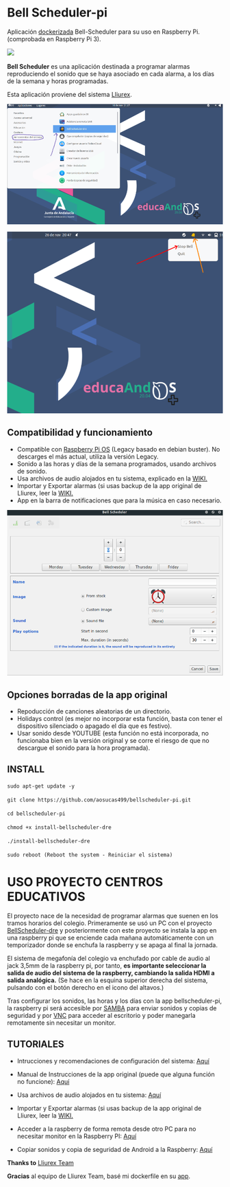 # Bell Scheduler-pi

Aplicación [dockerizada](https://www.docker.com/) Bell-Scheduler para su uso en Raspberry Pi. (comprobada en Raspberry Pi 3).

![](https://www.kubii.es/7147-large_default/raspberry-pi-3-modelo-b-1-gb-kubii.jpg)

**Bell Scheduler** es una aplicación destinada a programar alarmas reproduciendo el sonido que se haya asociado en cada alarma, a los días de la semana y horas programadas.

Esta aplicación proviene del sistema [Lliurex](https://portal.edu.gva.es/lliurex/va/descarregues/).

![](https://github.com/aosucas499/bellscheduler-dre/raw/main/icons/bellscheduler-place.png)

![](https://github.com/aosucas499/bellscheduler-dre/raw/main/bellscheduler-dre-appindicator/screenshot.png)

## Compatibilidad y funcionamiento
+ Compatible con [Raspberry Pi OS](https://www.raspberrypi.com/software/operating-systems/#raspberry-pi-os-legacy) (Legacy basado en debian buster). No descarges el más actual, utiliza la versión Legacy.
+ Sonido a las horas y días de la semana programados, usando archivos de sonido.
+ Usa archivos de audio alojados en tu sistema, explicado en la [WIKI.](https://github.com/aosucas499/bellscheduler-pi/wiki/Usar-archivos-de-audio-con-el-programa)
+ Importar y Exportar alarmas (si usas backup de la app original de Lliurex, leer la [WIKI.](https://github.com/aosucas499/bellscheduler-pi/wiki/Exportar-alarmas-de-la-app-original-de-lliurex)
+ App en la barra de notificaciones que para la música en caso necesario.

![](https://github.com/aosucas499/bellscheduler-dre/raw/main/icons/bell-scheduler-dre.png)

## Opciones borradas de la app original
+ Repoducción de canciones aleatorias de un directorio.
+ Holidays control (es mejor no incorporar esta función, basta con tener el dispositivo silenciado o apagado el día que es festivo).
+ Usar sonido desde YOUTUBE (esta función no está incorporada, no funcionaba bien en la versión original y se corre el riesgo de que no descargue el sonido para la hora programada).

## INSTALL

    sudo apt-get update -y

    git clone https://github.com/aosucas499/bellscheduler-pi.git

    cd bellscheduler-pi
    
    chmod +x install-bellscheduler-dre

    ./install-bellscheduler-dre
    
    sudo reboot (Reboot the system - Reiniciar el sistema)
    
# USO PROYECTO CENTROS EDUCATIVOS

El proyecto nace de la necesidad de programar alarmas que suenen en los tramos horarios del colegio. Primeramente se usó un PC con el proyecto [BellScheduler-dre](https://github.com/aosucas499/bellscheduler-dre) y posteriormente con este proyecto se instala la app en una raspberry pi que se enciende cada mañana automáticamente con un temporizador donde se enchufa la raspberry y se apaga al final la jornada.

El sistema de megafonía del colegio va enchufado por cable de audio al jack 3,5mm de la raspberry pi, por tanto, **es importante seleccionar la salida de audio del sistema de la raspberry, cambiando la salida HDMI a salida analógica.** (Se hace en la esquina superior derecha del sistema, pulsando con el botón derecho en el icono del altavos.)

Tras configurar los sonidos, las horas y los días con la app bellscheduler-pi, la raspberry pi será accesible por [SAMBA](https://github.com/aosucas499/bellscheduler-pi/wiki/Sonidos-y-copia-de-seguridad-de-Android-a-la-Raspberry) para enviar sonidos y copias de seguridad y por [VNC](https://www.programoergosum.es/tutoriales/escritorio-remoto-a-traves-de-vnc/) para acceder al escritorio y poder manegarla remotamente sin necesitar un monitor.

## TUTORIALES

+ Intrucciones y recomendaciones de configuración del sistema: [Aquí](https://github.com/aosucas499/bellscheduler-pi/wiki/Preconfiguraci%C3%B3n-del-sistema)

+ Manual de Instrucciones de la app original (puede que alguna función no funcione): [Aquí](https://github.com/aosucas499/bellscheduler-dre/raw/docker-xenial/manual%20de%20Bell%20Scheduler-alarmas%20del%20cole.pdf)

+ Usa archivos de audio alojados en tu sistema: [Aquí](https://github.com/aosucas499/bellscheduler-pi/wiki/Usar-archivos-de-audio-con-el-programa)

+ Importar y Exportar alarmas (si usas backup de la app original de Lliurex, leer la [WIKI.](https://github.com/aosucas499/bellscheduler-pi/wiki/Exportar-alarmas-de-la-app-original-de-lliurex)

+ Acceder a la raspberry de forma remota desde otro PC para no necesitar monitor en la Raspberry PI: [Aquí](https://www.programoergosum.es/tutoriales/escritorio-remoto-a-traves-de-vnc/) 

+ Copiar sonidos y copia de seguridad de Android a la Raspberry: [Aquí](https://github.com/aosucas499/bellscheduler-pi/wiki/Sonidos-y-copia-de-seguridad-de-Android-a-la-Raspberry)

<b>Thanks to</b> [Lliurex Team](https://portal.edu.gva.es/lliurex/va/) 

<b>Gracias</b> al equipo de Lliurex Team, basé mi dockerfile en su [app](http://wiki.lliurex.net/tiki-index.php?page=Bell+Scheduler).
